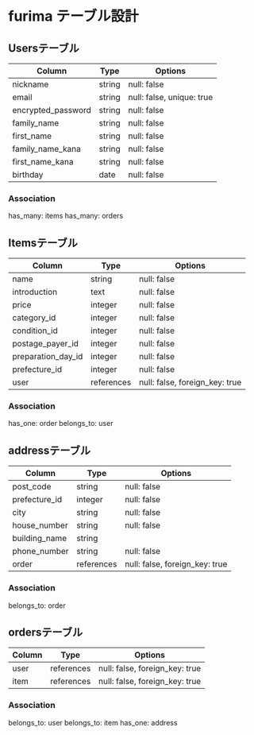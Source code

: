 # furima テーブル設計

## Usersテーブル

|Column             |Type    |Options                   |
|-------------------|--------|--------------------------|
|nickname           |string  |null: false               |
|email              |string  |null: false, unique: true |
|encrypted_password |string  |null: false               |
|family_name        |string  |null: false               |
|first_name         |string  |null: false               |
|family_name_kana   |string  |null: false               |
|first_name_kana    |string  |null: false               |
|birthday           |date    |null: false               |

### Association
has_many: items
has_many: orders

## Itemsテーブル

|Column             |Type       |Options                        |
|-------------------|-----------|-------------------------------|
|name               |string     |null: false                    |
|introduction       |text       |null: false                    |
|price              |integer    |null: false                    |
|category_id        |integer    |null: false                    |
|condition_id       |integer    |null: false                    |
|postage_payer_id   |integer    |null: false                    |
|preparation_day_id |integer    |null: false                    |
|prefecture_id      |integer    |null: false                    |
|user               |references |null: false, foreign_key: true |


### Association
has_one: order
belongs_to: user

## addressテーブル

|Column        |Type       |Options                        |
|--------------|-----------|-------------------------------|
|post_code     |string     |null: false                    |
|prefecture_id |integer    |null: false                    |
|city          |string     |null: false                    |
|house_number  |string     |null: false                    |
|building_name |string     |                               |
|phone_number  |string     |null: false                    |
|order         |references |null: false, foreign_key: true |

### Association
belongs_to: order

## ordersテーブル

|Column  |Type       |Options                        |
|--------|-----------|-------------------------------|
|user    |references |null: false, foreign_key: true |
|item    |references |null: false, foreign_key: true |

### Association
belongs_to: user
belongs_to: item
has_one: address